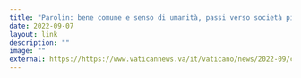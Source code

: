 ```yaml
---
title: "Parolin: bene comune e senso di umanità, passi verso società più coese"
date: 2022-09-07
layout: link
description: ""
image: ""
external: https://https://www.vaticannews.va/it/vaticano/news/2022-09/cardinale-parolin-intervento-singapore.html
---
```


